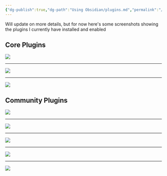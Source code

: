 ```yaml
---
{"dg-publish":true,"dg-path":"Using Obsidian/plugins.md","permalink":"/using-obsidian/plugins/","title":"plugins","noteIcon":"","created":"2023-07-08","updated":"2023-07-12T23:00:51.000-04:00"}
---
```


Will update on more details, but for now here's some screenshots showing the plugins I currently have installed and enabled

## Core Plugins 

![](https://i.imgur.com/ivDwMf7.png)

---
![](https://i.imgur.com/Z1PXuGy.png)

---
![](https://i.imgur.com/8sb3Cdf.png)

## Community Plugins
![](https://i.imgur.com/zG5CIkE.png)

---
![](https://i.imgur.com/xFSvA7q.png)

---
![](https://i.imgur.com/T4qRg2m.png)

---
![](https://i.imgur.com/FKi84KH.png)

---
![](https://i.imgur.com/FRlTle6.png)

